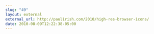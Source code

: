 ```yaml
---
slug: "49"
layout: external
external_url: http://paulirish.com/2010/high-res-browser-icons/
date: 2010-08-09T12:22:38-05:00
---
```

